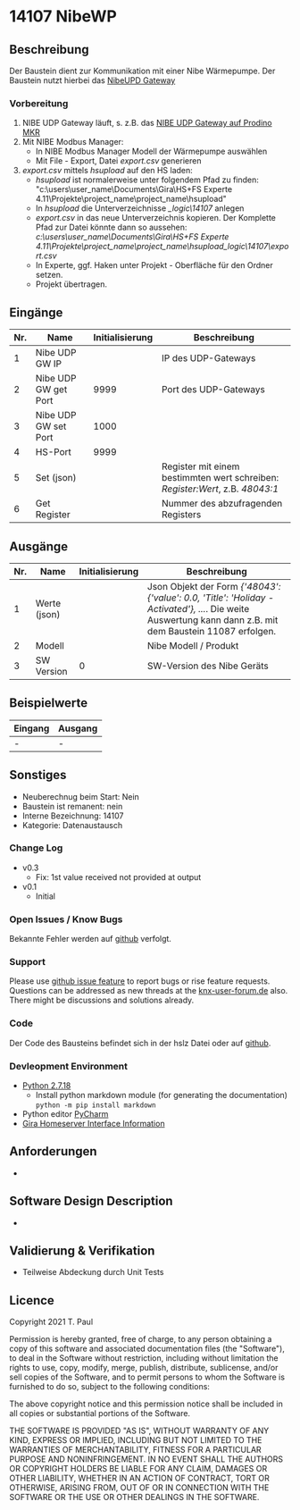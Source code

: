 # 14107 NibeWP

## Beschreibung 

Der Baustein dient zur Kommunikation mit einer Nibe Wärmepumpe. Der Baustein nutzt hierbei das [NibeUPD Gateway](https://github.com/fablable/NibeGW-ProdinoMKR)

### Vorbereitung

1. NIBE UDP Gateway läuft, s. z.B. das [NIBE UDP Gateway auf Prodino MKR](https://github.com/fablable/NibeGW-ProdinoMKR)
2. Mit NIBE Modbus Manager:
    - In NIBE Modbus Manager Modell der Wärmepumpe auswählen
    - Mit File - Export, Datei *export.csv* generieren
3. *export.csv* mittels *hsupload* auf den HS laden:
    - *hsupload* ist normalerweise unter folgendem Pfad zu finden:
        "c:\users\user_name\Documents\Gira\HS+FS Experte 4.11\Projekte\project_name\project_name\hsupload"
    - In *hsupload* die Unterverzeichnisse *\_logic\14107* anlegen
    - *export.csv* in das neue Unterverzeichnis kopieren. Der Komplette Pfad zur Datei könnte dann so aussehen:
        *c:\users\user_name\Documents\Gira\HS+FS Experte 4.11\Projekte\project_name\project_name\hsupload\_logic\14107\export.csv*
	- In Experte, ggf. Haken unter Projekt - Oberfläche für den Ordner setzen.
	- Projekt übertragen.

## Eingänge

| Nr. | Name | Initialisierung | Beschreibung |
| --- | --- | --- | --- |
| 1 | Nibe UDP GW IP | | IP des UDP-Gateways |
| 2 | Nibe UDP GW get Port | 9999 | Port des UDP-Gateways |
| 3 | Nibe UDP GW set Port | 1000 |  |
| 4 | HS-Port | 9999 |  |
| 5 | Set (json) | | Register mit einem bestimmten wert schreiben: *Register:Wert*, z.B. *48043:1* |
| 6 | Get Register | | Nummer des abzufragenden Registers |

## Ausgänge

| Nr. | Name | Initialisierung | Beschreibung |
| --- | --- | --- | --- |
| 1 | Werte (json) | | Json Objekt der Form *{'48043': {'value': 0.0, 'Title': 'Holiday - Activated'}, ...*. Die weite Auswertung kann dann z.B. mit dem Baustein 11087 erfolgen. |
| 2 | Modell | | Nibe Modell / Produkt |
| 3 | SW Version | 0 | SW-Version des Nibe Geräts |


## Beispielwerte

| Eingang | Ausgang |
| --- | --- |
| - | - |


## Sonstiges

- Neuberechnug beim Start: Nein
- Baustein ist remanent: nein
- Interne Bezeichnung: 14107
- Kategorie: Datenaustausch

### Change Log

- v0.3
    - Fix: 1st value received not provided at output
- v0.1
    - Initial

### Open Issues / Know Bugs

Bekannte Fehler werden auf [github](https://github.com/En3rGy/14107_NibeWP) verfolgt.

### Support

Please use [github issue feature](https://github.com/En3rGy/14107_NibeWP/issues) to report bugs or rise feature requests.
Questions can be addressed as new threads at the [knx-user-forum.de](https://knx-user-forum.de) also. There might be discussions and solutions already.


### Code

Der Code des Bausteins befindet sich in der hslz Datei oder auf [github](https://github.com/En3rGy/14107_NibeWP).

### Devleopment Environment

- [Python 2.7.18](https://www.python.org/download/releases/2.7/)
    - Install python markdown module (for generating the documentation) `python -m pip install markdown`
- Python editor [PyCharm](https://www.jetbrains.com/pycharm/)
- [Gira Homeserver Interface Information](http://www.hs-help.net/hshelp/gira/other_documentation/Schnittstelleninformationen.zip)


## Anforderungen

-

## Software Design Description

-

## Validierung & Verifikation

- Teilweise Abdeckung durch Unit Tests 

## Licence

Copyright 2021 T. Paul

Permission is hereby granted, free of charge, to any person obtaining a copy of this software and associated documentation files (the "Software"), to deal in the Software without restriction, including without limitation the rights to use, copy, modify, merge, publish, distribute, sublicense, and/or sell copies of the Software, and to permit persons to whom the Software is furnished to do so, subject to the following conditions:

The above copyright notice and this permission notice shall be included in all copies or substantial portions of the Software.

THE SOFTWARE IS PROVIDED "AS IS", WITHOUT WARRANTY OF ANY KIND, EXPRESS OR IMPLIED, INCLUDING BUT NOT LIMITED TO THE WARRANTIES OF MERCHANTABILITY, FITNESS FOR A PARTICULAR PURPOSE AND NONINFRINGEMENT. IN NO EVENT SHALL THE AUTHORS OR COPYRIGHT HOLDERS BE LIABLE FOR ANY CLAIM, DAMAGES OR OTHER LIABILITY, WHETHER IN AN ACTION OF CONTRACT, TORT OR OTHERWISE, ARISING FROM, OUT OF OR IN CONNECTION WITH THE SOFTWARE OR THE USE OR OTHER DEALINGS IN THE SOFTWARE.
